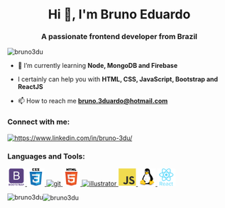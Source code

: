 <h1 align="center">Hi 👋, I'm Bruno Eduardo</h1>
<h3 align="center">A passionate frontend developer from Brazil</h3>

<p align="left"> <img src="https://komarev.com/ghpvc/?username=bruno3du&label=Profile%20views&color=0e75b6&style=flat" alt="bruno3du" /> </p>

- 🌱 I’m currently learning **Node, MongoDB and Firebase**
- I certainly can help you with **HTML, CSS, JavaScript, Bootstrap and ReactJS**

- 📫 How to reach me **bruno.3duardo@hotmail.com**

<h3 align="left">Connect with me:</h3>
<p align="left">
<a href="https://www.linkedin.com/in/bruno-3du/" target="blank"><img align="center" src="https://raw.githubusercontent.com/rahuldkjain/github-profile-readme-generator/master/src/images/icons/Social/linked-in-alt.svg" alt="https://www.linkedin.com/in/bruno-3du/" height="30" width="40" /></a>
</p>

<h3 align="left">Languages and Tools:</h3>
<p align="left"> 
<!--  Bootstrap  -->
 <a href="https://getbootstrap.com" target="_blank"> <img src="https://raw.githubusercontent.com/devicons/devicon/master/icons/bootstrap/bootstrap-plain-wordmark.svg" alt="bootstrap" width="40" height="40"/> </a> 
<!--  CSS  -->
 <a href="https://www.w3schools.com/css/" target="_blank"> <img src="https://raw.githubusercontent.com/devicons/devicon/master/icons/css3/css3-original-wordmark.svg" alt="css3" width="40" height="40"/> </a> 
<!--  Express  -->
<!-- <img src="https://raw.githubusercontent.com/devicons/devicon/master/icons/express/express-original-wordmark.svg" alt="express" width="40" height="40"/> </a> -->
<!-- Git -->
<a href="https://git-scm.com/" target="_blank"> <img src="https://www.vectorlogo.zone/logos/git-scm/git-scm-icon.svg" alt="git" width="40" height="40"/> </a>
<!-- HTML -->
<a href="https://www.w3.org/html/" target="_blank"> <img src="https://raw.githubusercontent.com/devicons/devicon/master/icons/html5/html5-original-wordmark.svg" alt="html5" width="40" height="40"/> </a> 
<!-- Illustrator -->
<a href="https://www.adobe.com/in/products/illustrator.html" target="_blank"> <img src="https://www.vectorlogo.zone/logos/adobe_illustrator/adobe_illustrator-icon.svg" alt="illustrator" width="40" height="40"/> </a>
<!--JavaScript-->
<a href="https://developer.mozilla.org/en-US/docs/Web/JavaScript" target="_blank"> <img src="https://raw.githubusercontent.com/devicons/devicon/master/icons/javascript/javascript-original.svg" alt="javascript" width="40" height="40"/> </a> 
<!-- Linux -->
<a href="https://www.linux.org/" target="_blank"> <img src="https://raw.githubusercontent.com/devicons/devicon/master/icons/linux/linux-original.svg" alt="linux" width="40" height="40"/> </a>
<!--React-->
</a> <a href="https://reactjs.org/" target="_blank"> <img src="https://raw.githubusercontent.com/devicons/devicon/master/icons/react/react-original-wordmark.svg" alt="react" width="40" height="40"/> </a></p>

<p><img align="left" src="https://github-readme-stats.vercel.app/api/top-langs?username=bruno3du&show_icons=true&locale=en&layout=compact" alt="bruno3du" />
<img align="center" src="https://github-readme-stats.vercel.app/api?username=bruno3du&show_icons=true&locale=en" alt="bruno3du" /></p>
